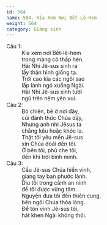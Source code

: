 ```yaml
---
id: 564
name: 564. Kìa Xem Nơi Bết-Lê-Hem
weight: 564
category: Giáng sinh
---
```

<dl><dt>Câu 1:</dt><dd data-verse="1">Kìa xem nơi Bết-lê-hem <br/>trong máng cỏ thấp hèn. <br/>Hài Nhi Jê-sus sinh ra <br/>lấy thân hình giống ta. <br/>Trời cao kia các ngôi sao <br/>lấp lánh ngó xuống Ngài. <br/>Hài Nhi Jê-sus xinh tươi <br/>ngủ trên nệm yên vui. </dd><dt>Câu 2:</dt><dd data-verse="2">Bò chiên, bê ở nơi đây, <br/>cúi đánh thức Chúa dậy, <br/>Nhưng anh nhi Jêsus ta <br/>chẳng kêu hoặc khóc la. <br/>Thật tôi yêu mến Jê-sus <br/>xin Chúa đoái đến tôi. <br/>Ở bên tôi, phủ che tôi, <br/>đến khi trời bình minh. </dd><dt>Câu 3:</dt><dd data-verse="3">Cầu Jê-sus Chúa hiển vinh, <br/>giang tay ban phước lành. <br/>Dìu tôi trong cảnh an ninh <br/>để tôi được vững tâm. <br/>Nguyện đưa tôi đến thiên cung, <br/>bên ngôi Chúa thỏa lòng. <br/>Để tôn vinh Jê-sus tôi, <br/>hát khen Ngài không thôi. </dd></dl>
